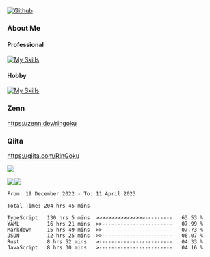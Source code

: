 [![Github](https://img.shields.io/github/followers/RinGoku?label=Follow&style=social)](https://github.com/RinGoku)

### About Me
#### Professional
[![My Skills](https://skillicons.dev/icons?i=react,ts,js,nodejs,java,graphql,firebase,githubactions&theme=light)](https://skillicons.dev)
#### Hobby
[![My Skills](https://skillicons.dev/icons?i=unity,rust,py&theme=light)](https://skillicons.dev)

### Zenn
https://zenn.dev/ringoku
### Qiita
https://qiita.com/RinGoku


![](https://github-profile-summary-cards.vercel.app/api/cards/profile-details?username=RinGoku&theme=default)

![](https://github-profile-summary-cards.vercel.app/api/cards/repos-per-language?username=RinGoku&theme=default)![](https://github-profile-summary-cards.vercel.app/api/cards/stats?username=RinGoku&theme=default)

<!--START_SECTION:waka-->

```text
From: 19 December 2022 - To: 11 April 2023

Total Time: 204 hrs 45 mins

TypeScript   130 hrs 5 mins  >>>>>>>>>>>>>>>>---------   63.53 %
YAML         16 hrs 21 mins  >>-----------------------   07.99 %
Markdown     15 hrs 49 mins  >>-----------------------   07.73 %
JSON         12 hrs 25 mins  >>-----------------------   06.07 %
Rust         8 hrs 52 mins   >------------------------   04.33 %
JavaScript   8 hrs 30 mins   >------------------------   04.16 %
```

<!--END_SECTION:waka-->
